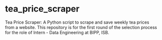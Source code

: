 # tea_price_scraper
Tea Price Scraper: A Python script to scrape and save weekly tea prices from a website. This repository is for the first round of the selection process for the role of Intern - Data Engineering at BIPP, ISB.
